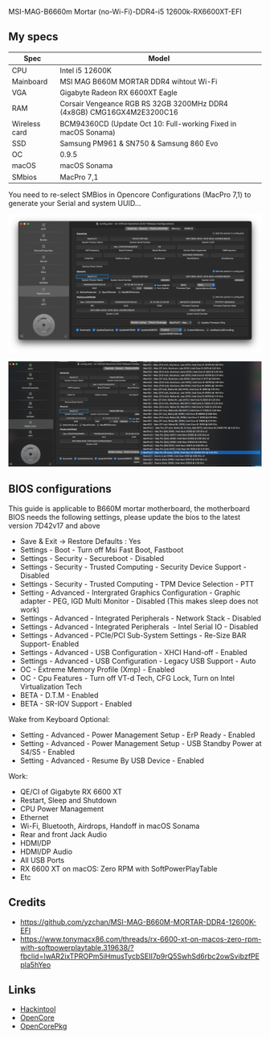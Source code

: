 MSI-MAG-B6660m Mortar (no-Wi-Fi)-DDR4-i5 12600k-RX6600XT-EFI

## My specs

| Spec | Model |
| --- | --- |
| CPU | Intel i5 12600K |
| Mainboard | MSI MAG B660M MORTAR DDR4 wihtout Wi-Fi |
| VGA | Gigabyte Radeon RX 6600XT Eagle |
| RAM | Corsair Vengeance RGB RS 32GB 3200MHz DDR4 (4x8GB) CMG16GX4M2E3200C16 |
| Wireless card | BCM94360CD (Update Oct 10: Full-working Fixed in macOS Sonama) | 
| SSD | Samsung PM961 & SN750 & Samsung 860 Evo |
| OC | 0.9.5 |
| macOS | macOS Sonama |
| SMbios | MacPro 7,1 |

You need to re-select SMBios in Opencore Configurations (MacPro 7,1) to generate your Serial and system UUID...

![Screenshot 2022-12-14 at 3.26.47 PM.png](https://github.com/haianhlc99/-MSI-MAG-B6660m-Mortar-no-Wi-Fi--DDR4-i5-12600k-RX6600XT-EFI/blob/2950a6733ad3fa7fec5b2f2978845ed0eac9615c/Screenshot%202022-12-14%20at%203.26.47%20PM.png)

![Screenshot 2022-12-14 at 3.26.56 PM.png](https://github.com/haianhlc99/-MSI-MAG-B6660m-Mortar-no-Wi-Fi--DDR4-i5-12600k-RX6600XT-EFI/blob/76c58bbba33c4062f739e4a541d2ae8c1e727636/Screenshot%202022-12-14%20at%203.26.56%20PM.png)

## BIOS configurations

This guide is applicable to B660M mortar motherboard, the motherboard BIOS needs the following settings, please update the bios to the latest version 7D42v17 and above

- Save & Exit → Restore Defaults : Yes
- Settings - Boot - Turn off Msi Fast Boot, Fastboot
- Settings - Security - Secureboot - Disabled
- Settings - Security - Trusted Computing - Security Device Support - Disabled
- Settings - Security - Trusted Computing - TPM Device Selection - PTT
- Setting - Advanced - Intergrated Graphics Configuration - Graphic adapter - PEG, IGD Multi Monitor - Disabled (This makes sleep does not work)
- Settings - Advanced - Integrated Peripherals - Network Stack - Disabled
- Settings - Advanced - Integrated Peripherals  - Intel Serial IO - Disabled
- Settings - Advanced - PCIe/PCI Sub-System Settings - Re-Size BAR Support- Enabled
- Settings - Advanced - USB Configuration - XHCI Hand-off - Enabled
- Settings - Advanced - USB Configuration - Legacy USB Support - Auto
- OC - Extreme Memory Profile (Xmp) - Enabled
- OC - Cpu Features - Turn off VT-d Tech, CFG Lock, Turn on Intel Virtualization Tech
- BETA - D.T.M - Enabled
- BETA - SR-IOV Support - Enabled

Wake from Keyboard Optional:
- Setting - Advanced - Power Management Setup - ErP Ready - Enabled
- Setting - Advanced - Power Management Setup - USB Standby Power at S4/S5 - Enabled
- Setting - Advanced - Resume By USB Device - Enabled

Work:
- QE/CI of Gigabyte RX 6600 XT
- Restart, Sleep and Shutdown
- CPU Power Management
- Ethernet
- Wi-Fi, Bluetooth, Airdrops, Handoff in macOS Sonama
- Rear and front Jack Audio
- HDMI/DP
- HDMI/DP Audio
- All USB Ports
- RX 6600 XT on macOS: Zero RPM with SoftPowerPlayTable 
- Etc

## Credits

- https://github.com/yzchan/MSI-MAG-B660M-MORTAR-DDR4-12600K-EFI
- https://www.tonymacx86.com/threads/rx-6600-xt-on-macos-zero-rpm-with-softpowerplaytable.319638/?fbclid=IwAR2ixTPROPm5iHmusTycbSEII7p9rQ5SwhSd6rbc2owSvibzfPEpla5hYeo

## Links

- [Hackintool](https://github.com/headkaze/Hackintool)
- [OpenCore](https://dortania.github.io/OpenCore-Install-Guide/prerequisites.html)
- [OpenCorePkg](https://github.com/acidanthera/OpenCorePkg)
